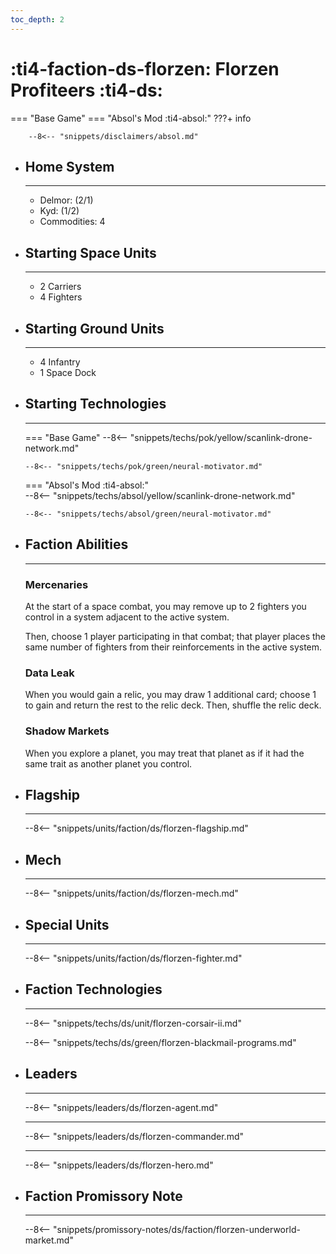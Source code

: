 ```yaml
---
toc_depth: 2
---
```


# :ti4-faction-ds-florzen: Florzen Profiteers :ti4-ds:
=== "Base Game"
=== "Absol's Mod :ti4-absol:" 
    ???+ info

        --8<-- "snippets/disclaimers/absol.md"

<div class="grid cards" markdown>

-   ## __Home System__

    ---

    * Delmor: (2/1)
    * Kyd: (1/2)
    * Commodities: 4

</div>

<div class="grid cards" markdown>

-   ## __Starting Space Units__

    ---

    * 2 Carriers
    * 4 Fighters

-   ## __Starting Ground Units__

    ---

    * 4 Infantry
    * 1 Space Dock

-   ## __Starting Technologies__

    ---
    === "Base Game"
        --8<-- "snippets/techs/pok/yellow/scanlink-drone-network.md"

        --8<-- "snippets/techs/pok/green/neural-motivator.md"

    === "Absol's Mod :ti4-absol:"  
        --8<-- "snippets/techs/absol/yellow/scanlink-drone-network.md"

        --8<-- "snippets/techs/absol/green/neural-motivator.md"

-   ## __Faction Abilities__

    ---
    ### **Mercenaries**
    
    At the start of a space combat, you may remove up to 2 fighters you control in a system adjacent to the active system. 
    
    Then, choose 1 player participating in that combat; that player places the same number of fighters from their reinforcements in the active system.

    ### **Data Leak**
    
    When you would gain a relic, you may draw 1 additional card; choose 1 to gain and return the rest to the relic deck. Then, shuffle the relic deck.

    ### **Shadow Markets**
    
    When you explore a planet, you may treat that planet as if it had the same trait as another planet you control.

-   ## __Flagship__

    ---
    --8<-- "snippets/units/faction/ds/florzen-flagship.md"

-   ## __Mech__

    ---
    --8<-- "snippets/units/faction/ds/florzen-mech.md"

</div>

<div class="grid cards" markdown>

-   ## __Special Units__

    ---
    --8<-- "snippets/units/faction/ds/florzen-fighter.md"

</div>

<div class="grid cards" markdown>

-   ## __Faction Technologies__

    ---

    --8<-- "snippets/techs/ds/unit/florzen-corsair-ii.md"

    --8<-- "snippets/techs/ds/green/florzen-blackmail-programs.md"


-   ## __Leaders__

    ---
    
    --8<-- "snippets/leaders/ds/florzen-agent.md"

    ---

    --8<-- "snippets/leaders/ds/florzen-commander.md"

    ---

    --8<-- "snippets/leaders/ds/florzen-hero.md"

-   ## __Faction Promissory Note__

    ---
    --8<-- "snippets/promissory-notes/ds/faction/florzen-underworld-market.md"

</div>